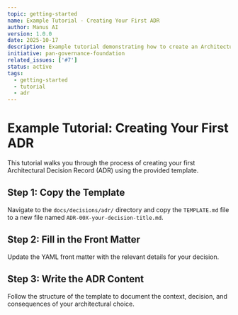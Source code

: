 ```yaml
---
topic: getting-started
name: Example Tutorial - Creating Your First ADR
author: Manus AI
version: 1.0.0
date: 2025-10-17
description: Example tutorial demonstrating how to create an Architectural Decision Record
initiative: pan-governance-foundation
related_issues: ['#7']
status: active
tags:
  - getting-started
  - tutorial
  - adr
---
```


# Example Tutorial: Creating Your First ADR

This tutorial walks you through the process of creating your first Architectural Decision Record (ADR) using the provided template.

## Step 1: Copy the Template

Navigate to the `docs/decisions/adr/` directory and copy the `TEMPLATE.md` file to a new file named `ADR-00X-your-decision-title.md`.

## Step 2: Fill in the Front Matter

Update the YAML front matter with the relevant details for your decision.

## Step 3: Write the ADR Content

Follow the structure of the template to document the context, decision, and consequences of your architectural choice.

